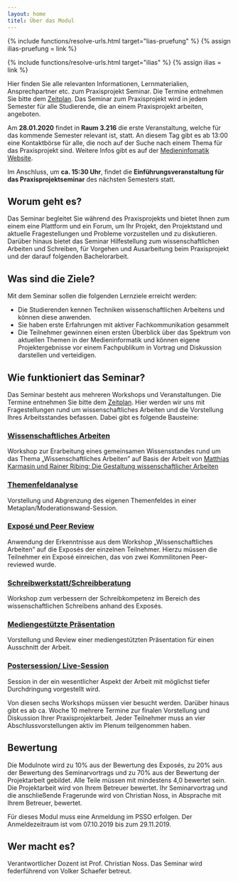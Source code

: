 ```yaml
---
layout: home
titel: Über das Modul
---
```


{% include functions/resolve-urls.html target="lias-pruefung" %}
{% assign ilias-pruefung = link %}

{% include functions/resolve-urls.html target="ilias" %}
{% assign ilias = link %}

Hier finden Sie alle relevanten Informationen, Lernmaterialien, Ansprechpartner etc. zum Praxisprojekt Seminar. Die Termine entnehmen Sie bitte dem [Zeitplan](timetable). Das Seminar zum Praxisprojekt wird in jedem Semester für alle Studierende, die an einem Praxisprojekt arbeiten, angeboten.

Am **28.01.2020** findet in **Raum 3.216** die erste Veranstaltung, welche für das kommende Semester relevant ist, statt.
An diesem Tag gibt es ab 13:00 eine Kontaktbörse für alle, die noch auf der Suche nach einem Thema für das Praxisprojekt sind. Weitere Infos gibt es auf der [Medieninfomatik Website](https://www.medieninformatik.th-koeln.de/events/2020-01-28-kontaktboerse/).

Im Anschluss, um **ca. 15:30 Uhr**, findet die **Einführungsveranstaltung für das Praxisprojektseminar** des nächsten Semesters statt.

## Worum geht es?

Das Seminar begleitet Sie während des Praxisprojekts und bietet Ihnen zum einem eine Plattform und ein Forum, um Ihr Projekt, den Projektstand und aktuelle Fragestellungen und Probleme vorzustellen und zu diskutieren. Darüber hinaus bietet das Seminar Hilfestellung zum wissenschaftlichen Arbeiten und Schreiben, für Vorgehen und Ausarbeitung beim Praxisprojekt und der darauf folgenden Bachelorarbeit.

## Was sind die Ziele?

Mit dem Seminar sollen die folgenden Lernziele erreicht werden:

- Die Studierenden kennen Techniken wissenschaftlichen Arbeitens und können diese anwenden.
- Sie haben erste Erfahrungen mit aktiver Fachkommunikation gesammelt
- Die Teilnehmer gewinnen einen ersten Überblick über das Spektrum von aktuellen Themen in der Medieninformatik und können eigene Projektergebnisse vor einem Fachpublikum in Vortrag und Diskussion darstellen und verteidigen.


## Wie funktioniert das Seminar?

Das Seminar besteht aus mehreren Workshops und Veranstaltungen. Die Termine entnehmen Sie bitte dem [Zeitplan](timetable). Hier werden wir uns mit Fragestellungen rund um wissenschaftliches Arbeiten und die Vorstellung Ihres Arbeitsstandes befassen. Dabei gibt es folgende Bausteine:

### [Wissenschaftliches Arbeiten](lehrveranstaltungen/woche-01/)
Workshop zur Erarbeitung eines gemeinsamen Wissensstandes rund um das Thema „Wissenschaftliches Arbeiten” auf Basis der Arbeit von [Matthias Karmasin und Rainer Ribing: Die Gestaltung wissenschaftlicher Arbeiten](http://www.digibib.net/permalink/832/FHBK-x/HBZ:HT019292028)

### [Themenfeldanalyse](lehrveranstaltungen/woche-03/)
Vorstellung und Abgrenzung des eigenen Themenfeldes in einer Metaplan/Moderationswand-Session. 

### [Exposé und Peer Review](lehrveranstaltungen/woche-05/)
Anwendung der Erkenntnisse aus dem Workshop „Wissenschaftliches Arbeiten” auf die Exposés der einzelnen Teilnehmer. Hierzu müssen die Teilnehmer ein Exposé einreichen, das von zwei Kommilitonen Peer-reviewed wurde. 

### [Schreibwerkstatt/Schreibberatung](lehrveranstaltungen/woche-09)  
Workshop zum verbessern der Schreibkompetenz im Bereich des wissenschaftlichen Schreibens anhand des Exposés.

### [Mediengestützte Präsentation](lehrveranstaltungen/woche-10/)
Vorstellung und Review einer mediengestützten Präsentation für einen Ausschnitt der Arbeit. 

### [Postersession/ Live-Session](lehrveranstaltungen/woche-14/)
Session in der ein wesentlicher Aspekt der Arbeit mit möglichst tiefer Durchdringung vorgestellt wird.

Von diesen sechs Workshops müssen vier besucht werden. Darüber hinaus gibt es ab ca. Woche 10 mehrere Termine zur finalen Vorstellung und Diskussion Ihrer Praxisprojektarbeit. Jeder Teilnehmer muss an vier Abschlussvorstellungen aktiv im Plenum teilgenommen haben.

## Bewertung

Die Modulnote wird zu 10% aus der Bewertung des Exposés, zu 20% aus der Bewertung des Seminarvortrags und zu 70% aus der Bewertung der Projektarbeit gebildet. Alle Teile müssen mit mindestens 4,0 bewertet sein. Die Projektarbeit wird von Ihrem Betreuer bewertet. Ihr Seminarvortrag und die anschließende Fragerunde wird von Christian Noss, in Absprache mit Ihrem Betreuer, bewertet.

Für dieses Modul muss eine Anmeldung im PSSO erfolgen. Der Anmeldezeitraum ist vom 07.10.2019 bis zum 29.11.2019.

<!-- ## Übergangsreglung
Mit dem Sommersemester 2019 wurden ein paar neue Spielregeln eingeführt, es gibt aber Teilnehmer, die schon im letzten Semester das Seminar besucht haben. Hier gibt es einige Übergangsreglungen. Schauen Sie dazu bitte in des FAQs nach, verwenden das Forum im {{ilias}} oder sprechen Sie uns dazu im Seminar. Bitte schreiben Sie **keine** E-Mails. -->

## Wer macht es?

Verantwortlicher Dozent ist Prof. Christian Noss. Das Seminar wird federführend von Volker Schaefer betreut.
